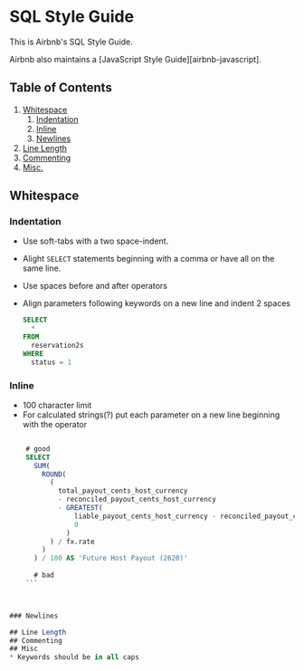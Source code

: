 # SQL Style Guide

This is Airbnb's SQL Style Guide.

Airbnb also maintains a [JavaScript Style Guide][airbnb-javascript].

## Table of Contents
  1.  [Whitespace](#whitespace)
      1. [Indentation](#indentation)
      1. [Inline](#inline)
      1. [Newlines](#newlines)
  1.  [Line Length](#line-length)
  1.  [Commenting](#commenting)
  1.  [Misc.](#misc.)
      

## Whitespace

### Indentation

* Use soft-tabs with a two space-indent.
* Alight `SELECT` statements beginning with a comma or have all on the same line.

* Use spaces before and after operators
* Align parameters following keywords on a new line and indent 2 spaces

    ```sql
    SELECT
      *
    FROM
      reservation2s
    WHERE
      status = 1
    ```

### Inline

* 100 character limit
* For calculated strings(?) put each parameter on a new line beginning with the operator

```sql

    # good 
    SELECT
      SUM(
        ROUND(
          (
            total_payout_cents_host_currency
            - reconciled_payout_cents_host_currency
            - GREATEST(
                liable_payout_cents_host_currency - reconciled_payout_cents_host_currency,
                0
              )
          ) / fx.rate
        )
      ) / 100 AS 'Future Host Payout (2620)'
     
      # bad
    ```



### Newlines

## Line Length
## Commenting
## Misc
* Keywords should be in all caps


